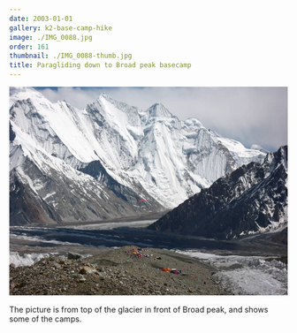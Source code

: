 ```yaml
---
date: 2003-01-01
gallery: k2-base-camp-hike
image: ./IMG_0088.jpg
order: 161
thumbnail: ./IMG_0088-thumb.jpg
title: Paragliding down to Broad peak basecamp
---
```


![Paragliding down to Broad peak basecamp](./IMG_0088.jpg)

The picture is from top of the glacier in front of Broad peak, and shows some of the camps.